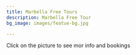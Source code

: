 ```yaml
---
title: Marbella Free Tours
description: Marbella Free Tour
bg_image: images/featue-bg.jpg

---
```

Click on the picture to see mor info and bookings